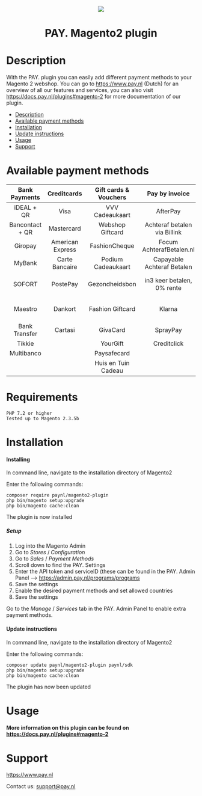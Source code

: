 <p align="center">
    <img src="https://www.pay.nl/uploads/1/brands/main_logo.png" />
</p>
<h1 align="center">PAY. Magento2 plugin</h1>
  
# Description

With the PAY. plugin you can easily add different payment methods to your Magento 2 webshop. You can go to https://www.pay.nl (Dutch) for an overview of all our features and services, you can also visit https://docs.pay.nl/plugins#magento-2 for more documentation of our plugin.

- [Description](#description)
- [Available payment methods](#available-payment-methods)
- [Installation](#installation)
- [Update instructions](#update-instructions)
- [Usage](#usage)
- [Support](#support)

# Available payment methods

Bank Payments  | Creditcards | Gift cards & Vouchers | Pay by invoice | Others | 
:-----------: | :-----------: | :-----------: | :-----------: | :-----------: |
iDEAL + QR |Visa | VVV Cadeaukaart | AfterPay | PayPal |
Bancontact + QR |  Mastercard | Webshop Giftcard | Achteraf betalen via Billink | WeChatPay | 
Giropay |American Express | FashionCheque | Focum AchterafBetalen.nl | AmazonPay |
MyBank | Carte Bancaire | Podium Cadeaukaart | Capayable Achteraf Betalen | Cashly | 
SOFORT | PostePay | Gezondheidsbon | in3 keer betalen, 0% rente | Pay Fixed Price (phone) |
Maestro | Dankort | Fashion Giftcard | Klarna | Instore Payments (POS) |
Bank Transfer | Cartasi | GivaCard | SprayPay | Przelewy24 | 
| Tikkie | | YourGift | Creditclick | Apple Pay | 
| Multibanco | | Paysafecard | | Payconiq
| | | Huis en Tuin Cadeau

# Requirements

    PHP 7.2 or higher
    Tested up to Magento 2.3.5b


# Installation
#### Installing

In command line, navigate to the installation directory of Magento2

Enter the following commands:

```
composer require paynl/magento2-plugin
php bin/magento setup:upgrade
php bin/magento cache:clean
```

The plugin is now installed


##### Setup

1. Log into the Magento Admin
2. Go to *Stores* / *Configuration*
3. Go to *Sales* / *Payment Methods*
4. Scroll down to find the PAY. Settings
5. Enter the API token and serviceID (these can be found in the PAY. Admin Panel --> https://admin.pay.nl/programs/programs
6. Save the settings
7. Enable the desired payment methods and set allowed countries
8. Save the settings

Go to the *Manage* / *Services* tab in the PAY. Admin Panel to enable extra payment methods.   

#### Update instructions

In command line, navigate to the installation directory of Magento2

Enter the following commands:

```
composer update paynl/magento2-plugin paynl/sdk
php bin/magento setup:upgrade
php bin/magento cache:clean
```

The plugin has now been updated

# Usage

**More information on this plugin can be found on https://docs.pay.nl/plugins#magento-2**

# Support
https://www.pay.nl

Contact us: support@pay.nl
